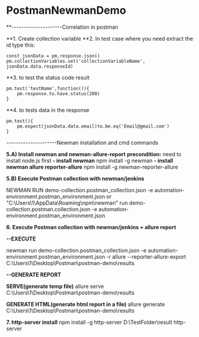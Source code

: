# PostmanNewmanDemo

**---------------------Correlation in postman

**1. Create collection variable
**2. In test case where you need extract the id type this:

	const jsonData = pm.response.json()
	pm.collectionVariables.set('collectionVariableName', jsonData.data.responseId)

**3. to test the status code result

	pm.test('testName',function()){
		pm.response.to.have.status(200)
	}

**4. to tests data in the response

	pm.test(){
		pm.expect(jsonData.data.email)to.be.eq('Email@gmail.com')
	}
	
---------------------Newman installation and cmd commands	

**5.A) Install newman and newman-allure-report**
	**precondition:** need to install node.js first
	**- install newman**
		npm install -g newman
	**- install newman allure reporter-allure**
		npm install -g newman-reporter-allure

**5.B) Execute Postman collection with newman/jenkins**

NEWMAN RUN demo-collection.postman_collection.json -e automation-environment.postman_environment.json
or
"C:\Users\1\AppData\Roaming\npm\newman" run demo-collection.postman.collection.json -e automation-environment.postman_environment.json

**6. Execute Postman collection with newman/jenkins + allure report**

**--EXECUTE**

newman run demo-collection.postman_collection.json -e automation-environment.postman_environment.json -r allure --reporter-allure-export C:\Users\1\Desktop\Postman\postman-demo\results

**--GENERATE REPORT**

**SERVE(generate temp file)**
	allure serve C:\Users\1\Desktop\Postman\postman-demo\results

**GENERATE HTML(generate html report in a file)**
	allure generate C:\Users\1\Desktop\Postman\postman-demo\results

**7. http-server install**
npm install -g http-server
D:\TestFolder\result http-server
